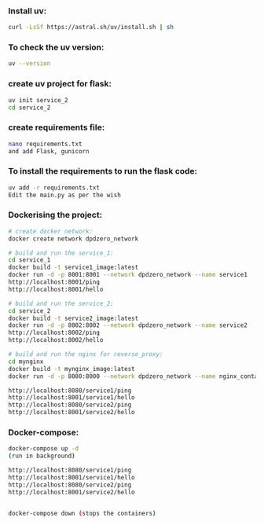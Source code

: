### Install uv:
```sh
curl -LsSf https://astral.sh/uv/install.sh | sh
```

### To check the uv version:
```sh
uv --version
```

### create uv project for flask:
```sh
uv init service_2
cd service_2
```

### create requirements file:
```sh
nano requirements.txt
and add Flask, gunicorn
```

### To install the requirements to run the flask code:
```sh
uv add -r requirements.txt
Edit the main.py as per the wish
```

### Dockerising the project:
```sh
# create docker network:
docker create network dpdzero_network

# build and run the service_1:
cd service_1
docker build -t service1_image:latest
docker run -d -p 8001:8001 --network dpdzero_network --name service1
http://localhost:8001/ping
http://localhost:8001/hello

# build and run the service_2:
cd service_2
docker build -t service2_image:latest
docker run -d -p 8002:8002 --network dpdzero_network --name service2
http://localhost:8002/ping
http://localhost:8002/hello

# build and run the nginx for reverse_proxy:
cd mynginx
docker build -t mynginx_image:latest
docker run -d -p 8080:8000 --network dpdzero_network --name nginx_container

http://localhost:8080/service1/ping
http://localhost:8001/service1/hello
http://localhost:8080/service2/ping
http://localhost:8001/service2/hello
```


### Docker-compose:
```sh
docker-compose up -d
(run in background)

http://localhost:8080/service1/ping
http://localhost:8001/service1/hello
http://localhost:8080/service2/ping
http://localhost:8001/service2/hello


docker-compose down (stops the containers)
```
